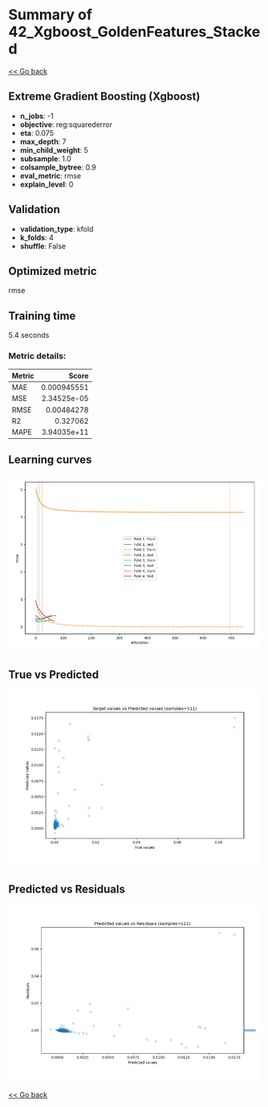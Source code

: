 # Summary of 42_Xgboost_GoldenFeatures_Stacked

[<< Go back](../README.md)


## Extreme Gradient Boosting (Xgboost)
- **n_jobs**: -1
- **objective**: reg:squarederror
- **eta**: 0.075
- **max_depth**: 7
- **min_child_weight**: 5
- **subsample**: 1.0
- **colsample_bytree**: 0.9
- **eval_metric**: rmse
- **explain_level**: 0

## Validation
 - **validation_type**: kfold
 - **k_folds**: 4
 - **shuffle**: False

## Optimized metric
rmse

## Training time

5.4 seconds

### Metric details:
| Metric   |       Score |
|:---------|------------:|
| MAE      | 0.000945551 |
| MSE      | 2.34525e-05 |
| RMSE     | 0.00484278  |
| R2       | 0.327062    |
| MAPE     | 3.94035e+11 |



## Learning curves
![Learning curves](learning_curves.png)
## True vs Predicted

![True vs Predicted](true_vs_predicted.png)


## Predicted vs Residuals

![Predicted vs Residuals](predicted_vs_residuals.png)



[<< Go back](../README.md)
